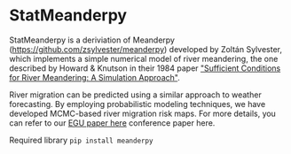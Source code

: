 # StatMeanderpy

StatMeanderpy is a deriviation of Meanderpy (https://github.com/zsylvester/meanderpy) developed by Zoltán Sylvester, which  implements a simple numerical model of river meandering, the one described by Howard & Knutson in their 1984 paper ["Sufficient Conditions for River Meandering: A Simulation Approach"](https://agupubs.onlinelibrary.wiley.com/doi/abs/10.1029/WR020i011p01659).

River migration can be predicted using a similar approach to weather forecasting. By employing probabilistic modeling techniques, we have developed MCMC-based river migration risk maps. For more details, you can refer to our [EGU paper here](https://meetingorganizer.copernicus.org/EGU23/EGU23-17240.html) conference paper here.

Required library
<code>pip install meanderpy</code>


